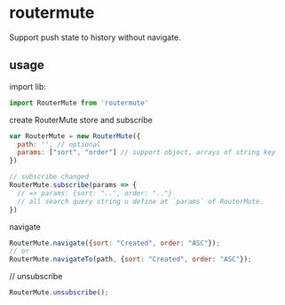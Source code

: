 # routermute
Support push state to history without navigate.

## usage
import lib:
```js
import RouterMute from 'routermute'
```
create RouterMute store and subscribe
```js
var RouterMute = new RouterMute({
  path: '', // optional
  params: ["sort", "order"] // support object, arrays of string key
})

// subscribe changed
RouterMute.subscribe(params => {
  // => params: {sort: "..", order: ".."}
  // all search query string u define at `params` of RouterMute.
})
```

navigate
```js
RouterMute.navigate({sort: "Created", order: "ASC"});
// or
RouterMute.navigateTo(path, {sort: "Created", order: "ASC"});
```

// unsubscribe
```js
RouterMute.unsubscribe();
```

